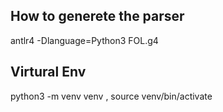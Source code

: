 ## How to generete the parser
antlr4 -Dlanguage=Python3 FOL.g4

## Virtural Env 
python3 -m venv venv , source venv/bin/activate 
